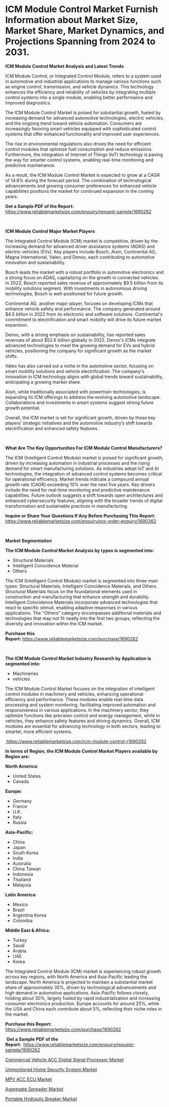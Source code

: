 <p><h1>ICM Module Control Market Furnish Information about Market Size, Market Share, Market Dynamics, and Projections Spanning from 2024 to 2031.</h1></p><p><strong>ICM Module Control Market Analysis and Latest Trends</strong></p>
<p><p>ICM Module Control, or Integrated Control Module, refers to a system used in automotive and industrial applications to manage various functions such as engine control, transmission, and vehicle dynamics. This technology enhances the efficiency and reliability of vehicles by integrating multiple control systems into a single module, enabling better performance and improved diagnostics.</p><p>The ICM Module Control Market is poised for substantial growth, fueled by increasing demand for advanced automotive technologies, electric vehicles, and the ongoing trend toward vehicle automation. Consumers are increasingly favoring smart vehicles equipped with sophisticated control systems that offer enhanced functionality and improved user experiences.</p><p>The rise in environmental regulations also drives the need for efficient control modules that optimize fuel consumption and reduce emissions. Furthermore, the integration of Internet of Things (IoT) technology is paving the way for smarter control systems, enabling real-time monitoring and predictive maintenance.</p><p>As a result, the ICM Module Control Market is expected to grow at a CAGR of 14.8% during the forecast period. The combination of technological advancements and growing consumer preferences for enhanced vehicle capabilities positions the market for continued expansion in the coming years.</p></p>
<p><strong>Get a Sample PDF of the Report:&nbsp;</strong> <a href="https://www.reliablemarketsize.com/enquiry/request-sample/1690262?utm_campaign=1259&utm_medium=2&utm_source=Github&utm_content=ia&utm_term=17102024&utm_id=icm-module-control">https://www.reliablemarketsize.com/enquiry/request-sample/1690262</a></p>
<p>&nbsp;</p>
<p><strong>ICM Module Control Major Market Players</strong></p>
<p><p>The Integrated Control Module (ICM) market is competitive, driven by the increasing demand for advanced driver assistance systems (ADAS) and electric vehicles (EVs). Key players include Bosch, Aisin, Continental AG, Magna International, Valeo, and Denso, each contributing to automotive innovation and sustainability.</p><p>Bosch leads the market with a robust portfolio in automotive electronics and a strong focus on ADAS, capitalizing on the growth in connected vehicles. In 2022, Bosch reported sales revenue of approximately $9.5 billion from its mobility solutions segment. With investments in autonomous driving technologies, Bosch is well-positioned for future growth.</p><p>Continental AG, another major player, focuses on developing ICMs that enhance vehicle safety and performance. The company generated around $4.5 billion in 2022 from its electronic and software solutions. Continental's commitment to electrification and smart mobility will drive its future market expansion.</p><p>Denso, with a strong emphasis on sustainability, has reported sales revenues of about $52.6 billion globally in 2022. Denso's ICMs integrate advanced technologies to meet the growing demand for EVs and hybrid vehicles, positioning the company for significant growth as the market shifts.</p><p>Valeo has also carved out a niche in the automotive sector, focusing on smart mobility solutions and vehicle electrification. The company's innovation in ICM technology aligns with global trends toward sustainability, anticipating a growing market share.</p><p>Aisin, while traditionally associated with powertrain technologies, is expanding its ICM offerings to address the evolving automotive landscape. Collaborations and investments in smart systems suggest strong future growth potential.</p><p>Overall, the ICM market is set for significant growth, driven by these key players’ strategic initiatives and the automotive industry’s shift towards electrification and enhanced safety features.</p></p>
<p>&nbsp;</p>
<p><strong>What Are The Key Opportunities For ICM Module Control Manufacturers?</strong></p>
<p><p>The ICM (Intelligent Control Module) market is poised for significant growth, driven by increasing automation in industrial processes and the rising demand for smart manufacturing solutions. As industries adopt IoT and AI technologies, the integration of advanced control systems becomes critical for operational efficiency. Market trends indicate a compound annual growth rate (CAGR) exceeding 10% over the next five years. Key drivers include the need for real-time monitoring and predictive maintenance capabilities. Future outlook suggests a shift towards open architectures and enhanced cybersecurity features, aligning with the broader trends of digital transformation and sustainable practices in manufacturing.</p></p>
<p><strong>Inquire or Share Your Questions If Any Before Purchasing This Report:</strong> <a href="https://www.reliablemarketsize.com/enquiry/pre-order-enquiry/1690262?utm_campaign=1259&utm_medium=2&utm_source=Github&utm_content=ia&utm_term=17102024&utm_id=icm-module-control">https://www.reliablemarketsize.com/enquiry/pre-order-enquiry/1690262</a></p>
<p>&nbsp;</p>
<p><strong>Market Segmentation</strong></p>
<p><strong>The ICM Module Control Market Analysis by types is segmented into:</strong></p>
<p><ul><li>Structural Materials</li><li>Intelligent Coincidence Material</li><li>Others</li></ul></p>
<p><p>The ICM (Intelligent Control Module) market is segmented into three main types: Structural Materials, Intelligent Coincidence Materials, and Others. Structural Materials focus on the foundational elements used in construction and manufacturing that enhance strength and durability. Intelligent Coincidence Materials incorporate advanced technologies that react to specific stimuli, enabling adaptive responses in various applications. The "Others" category encompasses additional materials and technologies that may not fit neatly into the first two groups, reflecting the diversity and innovation within the ICM market.</p></p>
<p><strong>Purchase this Report:&nbsp;</strong><a href="https://www.reliablemarketsize.com/purchase/1690262?utm_campaign=1259&utm_medium=2&utm_source=Github&utm_content=ia&utm_term=17102024&utm_id=icm-module-control">https://www.reliablemarketsize.com/purchase/1690262</a></p>
<p>&nbsp;</p>
<p><strong>The ICM Module Control Market Industry Research by Application is segmented into:</strong></p>
<p><ul><li>Machineries</li><li>vehicles</li></ul></p>
<p><p>The ICM Module Control Market focuses on the integration of intelligent control modules in machinery and vehicles, enhancing operational efficiency and performance. These modules enable real-time data processing and system monitoring, facilitating improved automation and responsiveness in various applications. In the machinery sector, they optimize functions like precision control and energy management, while in vehicles, they enhance safety features and driving dynamics. Overall, ICM modules are essential for advancing technology in both sectors, leading to smarter, more efficient systems.</p></p>
<p><a href="https://www.reliablemarketsize.com/icm-module-control-r1690262?utm_campaign=1259&utm_medium=2&utm_source=Github&utm_content=ia&utm_term=17102024&utm_id=icm-module-control">&nbsp;https://www.reliablemarketsize.com/icm-module-control-r1690262</a></p>
<p><strong>In terms of Region, the ICM Module Control Market Players available by Region are:</strong></p>
<p>
    <p> <strong> North America: </strong>
        <ul>
            <li>United States</li>
            <li>Canada</li>
        </ul>
        </p> 
    <p> <strong> Europe: </strong>
        <ul>
            <li>Germany</li>
            <li>France</li>
            <li>U.K.</li>
            <li>Italy</li>
            <li>Russia</li>
        </ul>
        </p> 
    <p> <strong> Asia-Pacific: </strong>
        <ul>
            <li>China</li>
            <li>Japan</li>
            <li>South Korea</li>
            <li>India</li>
            <li>Australia</li>
            <li>China Taiwan</li>
            <li>Indonesia</li>
            <li>Thailand</li>
            <li>Malaysia</li>
        </ul>
        </p> 
    <p> <strong> Latin America: </strong>
        <ul>
            <li>Mexico</li>
            <li>Brazil</li>
            <li>Argentina Korea</li>
            <li>Colombia</li>
        </ul>
        </p> 
    <p> <strong> Middle East & Africa: </strong>
        <ul>
            <li>Turkey</li>
            <li>Saudi</li>
            <li>Arabia</li>
            <li>UAE</li>
            <li>Korea</li>
        </ul>
    </p>
    </p>
<p><p>The Integrated Control Module (ICM) market is experiencing robust growth across key regions, with North America and Asia-Pacific leading the landscape. North America is projected to maintain a substantial market share of approximately 35%, driven by technological advancements and high demand in automotive applications. Asia-Pacific follows closely, holding about 30%, largely fueled by rapid industrialization and increasing consumer electronics production. Europe accounts for around 25%, while the USA and China each contribute about 5%, reflecting their niche roles in the market.</p></p>
<p><strong>Purchase this Report: </strong><a href="https://www.reliablemarketsize.com/purchase/1690262?utm_campaign=1259&utm_medium=2&utm_source=Github&utm_content=ia&utm_term=17102024&utm_id=icm-module-control">https://www.reliablemarketsize.com/purchase/1690262</a></p>
<p>&nbsp;<strong>Get a Sample PDF of the Report:&nbsp;&nbsp;</strong><a href="https://www.reliablemarketsize.com/enquiry/request-sample/1690262?utm_campaign=1259&utm_medium=2&utm_source=Github&utm_content=ia&utm_term=17102024&utm_id=icm-module-control">https://www.reliablemarketsize.com/enquiry/request-sample/1690262</a></p>
<p><strong></strong></p>
<p><p><a href="https://github.com/carmelrundv1/Market-Research-Report-List-1/blob/main/commercial-vehicle-acc-digital-signal-processor-market.md?utm_campaign=1259&utm_medium=2&utm_source=Github&utm_content=ia&utm_term=17102024&utm_id=icm-module-control">Commercial Vehicle ACC Digital Signal Processor Market</a></p><p><a href="https://www.linkedin.com/pulse/evolution-unmonitored-home-security-system-market-key-shifts-from-nfanc?utm_campaign=1259&utm_medium=2&utm_source=Github&utm_content=ia&utm_term=17102024&utm_id=icm-module-control">Unmonitored Home Security System Market</a></p><p><a href="https://github.com/jodeesniderrb/Market-Research-Report-List-1/blob/main/mpv-acc-ecu-market.md?utm_campaign=1259&utm_medium=2&utm_source=Github&utm_content=ia&utm_term=17102024&utm_id=icm-module-control">MPV ACC ECU Market</a></p><p><a href="https://issuu.com/reportprime-2/docs/aggregate-spreader-market-size-2030_13ce04c37a2e90?utm_campaign=1259&utm_medium=2&utm_source=Github&utm_content=ia&utm_term=17102024&utm_id=icm-module-control">Aggregate Spreader Market</a></p><p><a href="https://issuu.com/reportprime-2/docs/portable-hydraulic-breaker-market-s_b7c2e2bf01067d?utm_campaign=1259&utm_medium=2&utm_source=Github&utm_content=ia&utm_term=17102024&utm_id=icm-module-control">Portable Hydraulic Breaker Market</a></p></p>